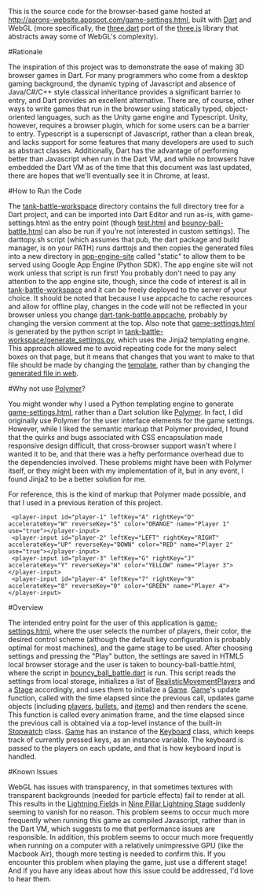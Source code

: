 This is the source code for the browser-based game hosted at http://aarons-website.appspot.com/game-settings.html, built with [Dart](https://www.dartlang.org/) and WebGL (more specifically, the [three.dart](https://github.com/threeDart/three.dart) port of the [three.js](http://www.threejs.org) library that abstracts away some of WebGL's complexity).

#Rationale

The inspiration of this project was to demonstrate the ease of making 3D browser games in Dart. For many programmers who come from a desktop gaming background, the dynamic typing of Javascript and absence of Java/C#/C++ style classical inheritance provides a significant barrier to entry, and Dart provides an excellent alternative. There are, of course, other ways to write games that run in the browser using statically typed, object-oriented languages, such as the Unity game engine and Typescript. Unity, however, requires a browser plugin, which for some users can be a barrier to entry. Typescript is a superscript of Javascript, rather than a clean break, and lacks support for some features that many developers are used to such as abstract classes. Additionally, Dart has the advantage of performing better than Javascript when run in the Dart VM, and while no browsers have embedded the Dart VM as of the time that this document was last updated, there are hopes that we'll eventually see it in Chrome, at least.

#How to Run the Code

The [tank-battle-workspace](tank-battle-workspace) directory contains the full directory tree for a Dart project, and can be imported into Dart Editor and run as-is, with game-settings.html as the entry point (though [test.html](test.html) and [bouncy-ball-battle.html](bouncy-ball-battle.html) can also be run if you're not interested in custom settings). The darttopy.sh script (which assumes that pub, the dart package and build manager, is on your PATH) runs darttojs and then copies the generated files into a new directory in [app-engine-site](app-engine-site) called "static" to allow them to be served using Google App Engine (Python SDK). The app engine site will not work unless that script is run first! You probably don't need to pay any attention to the app engine site, though, since the code of interest is all in [tank-battle-workspace](tank-battle-workspace) and it can be freely deployed to the server of your choice. It should be noted that because I use appcache to cache resources and allow for offline play, changes in the code will not be reflected in your browser unless you change [dart-tank-battle.appcache](tank-battle-workspace/web/dart-tank-battle.appcache), probably by changing the version comment at the top. Also note that [game-settings.html](tank-battle-workspace/web/game-settings.html) is generated by the python script in [tank-battle-workspace/generate_settings.py](tank-battle-workspace/generate_settings.py), which uses the Jinja2 templating engine. This approach allowed me to avoid repeating code for the many select boxes on that page, but it means that changes that you want to make to that file should be made by changing the [template](tank-battle-workspace/templates/game-settings-template.html), rather than by changing the [generated file in web](tank-battle-workspace/web/game-settings.html).

#Why not use [Polymer](http://www.polymer-project.org/)?

You might wonder why I used a Python templating engine to generate [game-settings.html](tank-battle-workspace/web/game-settings.html), rather than a Dart solution like [Polymer](http://www.polymer-project.org/). In fact, I did originally use Polymer for the user interface elements for the game settings. However, while I liked the semantic markup that Polymer provided, I found that the quirks and bugs associated with CSS encapsulation made responsive design difficult, that cross-browser support wasn't where I wanted it to be, and that there was a hefty performance overhead due to the dependencies involved. These problems might have been with Polymer itself, or they might been with my implementation of it, but in any event, I found Jinja2 to be a better solution for me.

For reference, this is the kind of markup that Polymer made possible, and that I used in a previous iteration of this project.

```
 <player-input id="player-1" leftKey="A" rightKey="D" accelerateKey="W" reverseKey="S" color="ORANGE" name="Player 1" use="true"></player-input>
 <player-input id="player-2" leftKey="LEFT" rightKey="RIGHT" accelerateKey="UP" reverseKey="DOWN" color="RED" name="Player 2" use="true"></player-input>
 <player-input id="player-3" leftKey="G" rightKey="J" accelerateKey="Y" reverseKey="H" color="YELLOW" name="Player 3"></player-input>
 <player-input id="player-4" leftKey="7" rightKey="9" accelerateKey="8" reverseKey="0" color="GREEN" name="Player 4"></player-input>
```

#Overview

The intended entry point for the user of this application is [game-settings.html](tank-battle-workspace/web/game-settings.html), where the user selects the number of players, their color, the desired control scheme (although the default key configuration is probably optimal for most machines), and the game stage to be used.  After choosing settings and pressing the "Play" button, the settings are saved in HTML5 local browser storage and the user is taken to bouncy-ball-battle.html, where the script in [bouncy_ball_battle.dart](tank-battle-workspace/web/bouncy_ball_battle.dart) is run. This script reads the settings from local storage, initializes a list of [RealisticMovementPlayers](web/player.dart) and a [Stage](tank-battle/workspace/web/stage.dart) accordingly, and uses them to initialize a [Game](tank-battle-workspace/web/game.dart). [Game](tank-battle-workspace/web/game.dart)'s update function, called with the time elapsed since the previous call, updates game objects (including [players](tank-battle-workspace/web/player.dart), [bullets](tank-battle-workspace/web/player.dart), and [items](tank-battle-workspace/item.dart)) and then renders the scene. This function is called every animation frame, and the time elapsed since the previous call is obtained via a top-level instance of the built-in [Stopwatch](https://api.dartlang.org/apidocs/channels/stable/dartdoc-viewer/dart-core.Stopwatch) class. [Game](tank-battle-workspace/web/game.dart) has an instance of the [Keyboard](tank-battle-workspace/web/keyboard.dart) class, which keeps track of currently pressed keys, as an instance variable. The keyboard is passed to the players on each update, and that is how keyboard input is handled.

#Known Issues

WebGL has issues with transparency, in that sometimes textures with transparent backgrounds (needed for particle effects) fail to render at all. This results in the [Lightning Field](web/obstacles.dart)s in [Nine Pillar Lightning Stage](web/nine_pillar_stage.dart) suddenly seeming to vanish for no reason. This problem seems to occur much more frequently when running this game as compiled Javascript, rather than in the Dart VM, which suggests to me that performance issues are responsible. In addition, this problem seems to occur much more frequently when running on a computer with a relatively unimpressive GPU (like the Macbook Air), though more testing is needed to confirm this. If you encounter this problem when playing the game, just use a different stage! And if you have any ideas about how this issue could be addressed, I'd love to hear them.